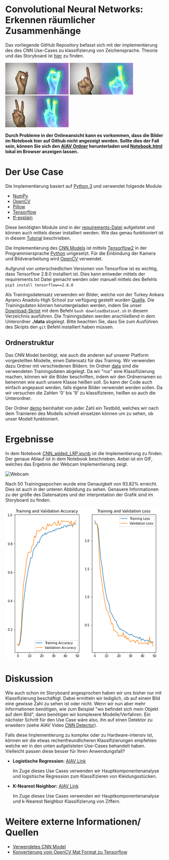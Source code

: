 # Convolutional Neural Networks: Erkennen räumlicher Zusammenhänge

Das vorliegende GitHub Repository befasst sich mit der implementierung des des CNN Use-Cases zu klassifizierung von Zeichensprache. Theorie und das Storyboard ist [hier](https://www.aiav.technikum-wien.at/ai-anwenden) zu finden.  

![0](./visu/example_0.JPG) 
![1](./visu/example_1.JPG) 
![2](./visu/example_2.JPG) 

__Durch Probleme in der Onlineansicht kann es vorkommen, dass die Bilder im Notebook hier auf Github nicht angezeigt werden. Sollte dies der Fall sein, können Sie sich den [AIAV Ordner](https://github.com/TW-Robotics/AIAV/archive/refs/heads/main.zip) herunterladen und [Notebook.html](Notebook.html) lokal im Browser anzeigen lassen.__

# Der Use Case

Die Implementierung basiert auf [Python 3](https://docs.python.org/3/) und verwendet folgende Module:

- [NumPy](https://numpy.org/)
- [OpenCV](https://opencv.org/)
- [Pillow](https://pillow.readthedocs.io/en/stable/)
- [Tensorflow](https://www.tensorflow.org/)
- [tf-explain](https://tf-explain.readthedocs.io/en/latest/)

Diese benötigten Module sind in der [requirements-Datei](./requirements.txt) aufgelistet und können auch mittels dieser installiert werden. Wie das genau funktioniert ist in diesem [Tutorial](https://note.nkmk.me/en/python-pip-install-requirements/) beschrieben.  

Die Implementierung des [CNN Models](https://www.tensorflow.org/tutorials/images/classification) ist mittels [Tensorflow2](https://www.tensorflow.org/) in der Programmiersprache [Python](https://docs.python.org/3/) umgesetzt. Für die Einbindung der Kamera und Bildverarbeitung wird [OpenCV](https://opencv.org/) verwendet. 

Aufgrund von unterschiedlichen Versionen von Tensorflow ist es wichtig, dass Tensorflow 2.8.0 installiert ist. Dies kann entweder mittels der requirements.txt Datei gemacht werden oder manuell mittels des Befehls ```pip3 install tensorflow==2.8.0```

Als Trainingsdatensatz verwenden wir Bilder, welche von der Turkey Ankara Ayrancı Anadolu High School zur verfügung gestellt wurden [Quelle](https://github.com/ardamavi/Sign-Language-Digits-Dataset). Die Trainingsdaten können heruntergeladen werden, indem Sie unser [Download-Skript](./downloadDataset.sh) mit dem Befehl ```bash downloadDataset.sh``` in diesem Verzeichnis ausführen. Die Trainingsdaten werden anschließend in dem Unterordner **./data** abgelegt. Bitte beachten Sie, dass Sie zum Ausführen des Skripts den ```git``` Befehl installiert haben müssen.

## Ordnerstruktur

Das CNN Model benötigt, wie auch die anderen auf unserer Platform vorgestellten Modelle, einen Datensatz für das Training. Wir verwenden dazu Ordner mit verschiedenen Bildern. Im Ordner [data](./data) sind die verwendeten Trainingsdaten abgelegt. Da wir "nur" eine Klassifizierung machen, können wir die Bilder beschriften, indem wir den Ordnernamen so benennen wie auch unsere Klasse heißen soll. So kann der Code auch einfach angepasst werden, falls eigene Bilder verwendet werden sollen. Da wir versuchen die Zahlen '0' bis '9' zu klassifizieren, heißen so auch die Unterordner. 

Der Ordner [demo](./demo) beinhaltet von jeder Zahl ein Testbild, welches wir nach dem Trainieren des Modells schnell einsetzen können um zu sehen, ob unser Modell funktioniert.

# Ergebnisse

In dem Notebook [CNN_added_LRP.ipynb](./CNN_added_LRP.ipynb) ist die Implementierung zu finden. Der genaue Ablauf ist in dem Notebook beschrieben. Anbei ist ein GIF, welches das Ergebnis der Webcam Implementierung zeigt. 

![Webcam](./Webcam_Implementation.gif) 

Nach 50 Trainingsepochen wurde eine Genauigkeit von 93.82% erreicht. Dies ist auch in der unteren Abbildung zu sehen. Genauere Informationen zu der größe des Datensatzes und der interpretation der Grafik sind im Storyboard zu finden. 

![training_output](./output.png)


# Diskussion 

Wie auch schon im Storyboard angesprochen haben wir uns bisher nur mit Klassifizierung beschäftigt. Dabei ermitteln wir lediglich, ob auf einem Bild eine gewisse Zahl zu sehen ist oder nicht. Wenn wir nun aber mehr Informationen benötigen, wie zum Beispiel "wo befindet sich mein Objekt auf dem Bild", dann benötigen wir komplexere Modelle/Verfahren. Ein nächster Schritt für den Use Case wäre also, ihn auf einen Detektor zu erweitern (siehe AIAV Video [CNN Detector](https://youtu.be/xIXGDepixcg)). 

Falls diese Implementierung zu komplex oder zu Hardware-intensiv ist, können wir die etwas rechenfreundlicheren Klassifizierungen empfehlen welche wir in den unten aufgelisteten Use-Cases behandelt haben. Vielleicht passen diese besser für Ihren Anwendungsfall? 


- **Logistische Regression:**
    [AIAV Link](https://www.aiav.technikum-wien.at/post/logistic-regression-der-einfachste-weg-kleidungsst%C3%BCcke-zu-klassifizieren)

    Im Zuge dieses Use Cases verwenden wir Hauptkomponentenanalyse und logistische Regression zum Klassifizieren von Kleidungsstücken.

    

- **K-Nearest Neighbor:**
    [AIAV Link](https://www.aiav.technikum-wien.at/post/von-nachbarn-und-deren-merkmalen-zur-klassifizierung-von-buchstaben)

    Im Zuge dieses Use Cases verwenden wir Hauptkomponentenanalyse und k-Nearest Neighbor Klassifizierung von Ziffern.


# Weitere externe Informationen/ Quellen

- [Verwendetes CNN Model](https://www.tensorflow.org/tutorials/images/classification) </br>
- [Konvertierung vom OpenCV Mat Format zu Tensorflow](https://stackoverflow.com/questions/40273109/convert-python-opencv-mat-image-to-tensorflow-image-data/40273815)</br>